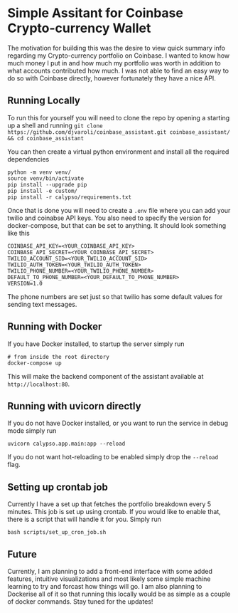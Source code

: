 # Simple Assitant for Coinbase Crypto-currency Wallet

The motivation for building this was the desire to view quick summary info regarding my Crypto-currency portfolio on Coinbase. I wanted to know how much money I put in and how much my portfolio was worth in addition to what accounts contributed how much. I was not able to find an easy way to do so with Coinbase directly, however fortunately they have a nice API.

## Running Locally

To run this for yourself you will need to clone the repo by opening a starting up a shell and running
`git clone https://github.com/djvaroli/coinbase_assistant.git coinbase_assistant/ && cd coinbase_assistant`

You can then create a virtual python environment and install all the required dependencies
```
python -m venv venv/
source venv/bin/activate
pip install --upgrade pip
pip install -e custom/
pip install -r calypso/requirements.txt
```

Once that is done you will need to create a `.env` file where you can add your twilio and coinabse API keys. You also need to specify the version for docker-compose, but that can be set to anything. 
It should look something like this
```
COINBASE_API_KEY=<YOUR_COINBASE_API_KEY>
COINBASE_API_SECRET=<YOUR_COINBASE_API_SECRET>
TWILIO_ACCOUNT_SID=<YOUR_TWILIO_ACCOUNT_SID>
TWILIO_AUTH_TOKEN=<YOUR_TWILIO_AUTH_TOKEN>
TWILIO_PHONE_NUMBER=<YOUR_TWILIO_PHONE_NUMBER>
DEFAULT_TO_PHONE_NUMBER=<YOUR_DEFAULT_TO_PHONE_NUMBER>
VERSION=1.0 
```

The phone numbers are set just so that twilio has some default values for sending text messages.

## Running with Docker
If you have Docker installed, to startup the server simply run 
```
# from inside the root directory
docker-compose up
```
This will make the backend component of the assistant available at `http://localhost:80`.


## Running with uvicorn directly
If you do not have Docker installed, or you want to run the service in debug mode simply run
```
uvicorn calypso.app.main:app --reload
```
If you do not want hot-reloading to be enabled simply drop the `--reload` flag.


## Setting up crontab job

Currently I have a set up that fetches the portfolio breakdown every 5 minutes. This job is set up using crontab. If you would like to enable that, there is a script that will handle it for you.
Simply run
```
bash scripts/set_up_cron_job.sh
```

## Future 

Currently, I am planning to add a front-end interface with some added features, intuitive visualizations and most likely some simple machine learning to try and forcast how things will go. I am also planning to Dockerise all of it so that running this locally would be as simple as a couple of docker commands. Stay tuned for the updates!

